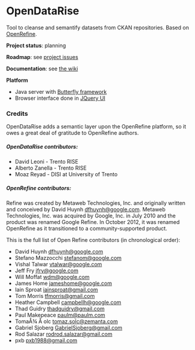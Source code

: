 OpenDataRise
============

Tool to cleanse and semantify datasets from CKAN repositories. Based on [OpenRefine](https://github.com/OpenRefine/OpenRefine).



**Project status**: planning

**Roadmap**: see [project issues](https://github.com/DavidLeoni/OpenDataRise/issues)

**Documentation**: see [the wiki](https://github.com/DavidLeoni/OpenDataRise/wiki)



**Platform** 

* Java server with [Butterfly framework](https://code.google.com/p/simile-butterfly/)
* Browser interface done in [JQuery UI](http://jqueryui.com/)

### Credits


OpenDataRise adds a semantic layer upon the OpenRefine platform, so it owes a great deal of gratitude to OpenRefine authors. 

##### OpenDataRise contributors:

 - David Leoni - Trento RISE 
 - Alberto Zanella - Trento RISE
 - Moaz Reyad - DISI at University of Trento
 
 
##### OpenRefine contributors:

Refine was created by Metaweb Technologies, Inc. and originally written
and conceived by David Huynh <dfhuynh@google.com>. Metaweb Technologies, Inc.
was acquired by Google, Inc. in July 2010 and the product was renamed Google Refine.
In October 2012, it was renamed OpenRefine as it transitioned to a 
community-supported product. 

This is the full list of Open Refine contributors (in chronological order):

 - David Huynh <dfhuynh@google.com>
 - Stefano Mazzocchi <stefanom@google.com>
 - Vishal Talwar <vtalwar@google.com> 
 - Jeff Fry <jfry@google.com>
 - Will Moffat <wdm@google.com>
 - James Home <jameshome@google.com>
 - Iain Sproat <iainsproat@gmail.com>
 - Tom Morris <tfmorris@gmail.com>
 - Heather Campbell <campbellh@google.com>
 - Thad Guidry <thadguidry@gmail.com>
 - Paul Makepeace <paulm@paulm.com>
 - TomaÅ¾ Å olc <tomaz.solc@zemanta.com>
 - Gabriel Sjoberg <GabrielSjoberg@gmail.com>
 - Rod Salazar <rodrod.salazar@gmail.com>
 - pxb <pxb1988@gmail.com>




